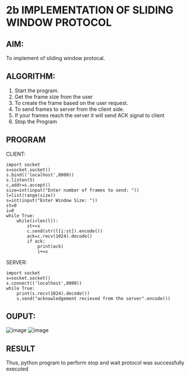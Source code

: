 # 2b IMPLEMENTATION OF SLIDING WINDOW PROTOCOL
## AIM:
To implement of sliding window protocal.
## ALGORITHM:
1. Start the program.
2. Get the frame size from the user
3. To create the frame based on the user request.
4. To send frames to server from the client side.
5. If your frames reach the server it will send ACK signal to client
6. Stop the Program
## PROGRAM
CLIENT:
```
import socket
s=socket.socket()
s.bind(('localhost',8000))
s.listen(5)
c,addr=s.accept()
size=int(input("Enter number of frames to send: "))
l=list(range(size))
s=int(input("Enter Window Size: "))
st=0
i=0
while True:
    while(i<len(l)):
        st+=s
        c.send(str(l[i:st]).encode())
        ack=c.recv(1024).decode()
        if ack:
            print(ack)
            i+=s
```
SERVER:
```
import socket
s=socket.socket()
s.connect(('localhost',8000))
while True:
    print(s.recv(1024).decode())
    s.send("acknowledgement recieved from the server".encode())
```
## OUPUT:
![image](https://github.com/23000966/2b_SLIDING_WINDOW_PROTOCOL/assets/153983364/5c1faf15-d1c2-4ac3-b78c-fc4d83a72fdd)
![image](https://github.com/23000966/2b_SLIDING_WINDOW_PROTOCOL/assets/153983364/4deba0e1-5291-4934-939a-9c1ef7712cbe)

## RESULT
Thus, python program to perform stop and wait protocol was successfully executed
